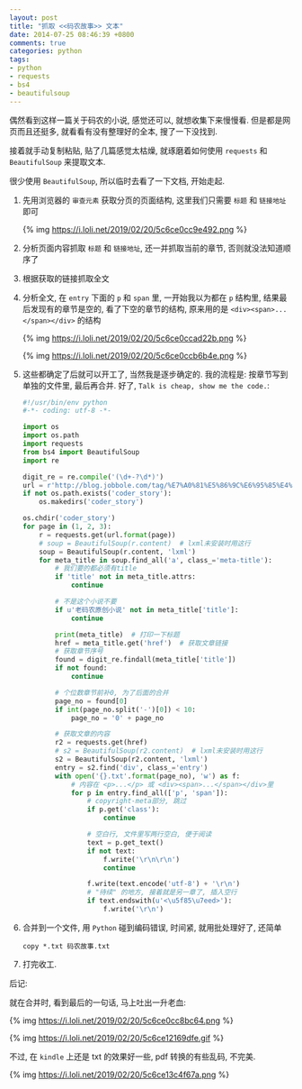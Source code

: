 ```yaml
---
layout: post
title: "抓取 <<码农故事>> 文本"
date: 2014-07-25 08:46:39 +0800
comments: true
categories: python
tags:
- python
- requests
- bs4
- beautifulsoup
---
```

偶然看到这样一篇关于码农的小说, 感觉还可以, 就想收集下来慢慢看.
但是都是网页而且还挺多, 就看看有没有整理好的全本, 搜了一下没找到.

接着就手动复制粘贴, 贴了几篇感觉太枯燥, 就琢磨着如何使用 `requests` 和 `BeautifulSoup` 来提取文本.

很少使用 `BeautifulSoup`, 所以临时去看了一下文档, 开始走起.

<!--more-->
1. 先用浏览器的 `审查元素` 获取分页的页面结构, 这里我们只需要 `标题` 和 `链接地址` 即可

    {% img https://i.loli.net/2019/02/20/5c6ce0cc9e492.png %}

2. 分析页面内容抓取 `标题` 和 `链接地址`, 还一并抓取当前的章节, 否则就没法知道顺序了

3. 根据获取的链接抓取全文

4. 分析全文, 在 `entry` 下面的 `p` 和 `span` 里, 一开始我以为都在 `p` 结构里, 结果最后发现有的章节是空的, 看了下空的章节的结构, 原来用的是 `<div><span>...</span></div>` 的结构

    {% img https://i.loli.net/2019/02/20/5c6ce0ccad22b.png %}

    {% img https://i.loli.net/2019/02/20/5c6ce0ccb6b4e.png %}

5. 这些都确定了后就可以开工了, 当然我是逐步确定的. 我的流程是: 按章节写到单独的文件里, 最后再合并. 好了, `Talk is cheap, show me the code.`:

    ```python coder_story.py
    #!/usr/bin/env python
    #-*- coding: utf-8 -*-

    import os
    import os.path
    import requests
    from bs4 import BeautifulSoup
    import re

    digit_re = re.compile('(\d+-?\d*)')
    url = r'http://blog.jobbole.com/tag/%E7%A0%81%E5%86%9C%E6%95%85%E4%BA%8B/page/{}/'
    if not os.path.exists('coder_story'):
        os.makedirs('coder_story')

    os.chdir('coder_story')
    for page in (1, 2, 3):
        r = requests.get(url.format(page))
        # soup = BeautifulSoup(r.content)  # lxml未安装时用这行
        soup = BeautifulSoup(r.content, 'lxml')
        for meta_title in soup.find_all('a', class_='meta-title'):
            # 我们要的都必须有title
            if 'title' not in meta_title.attrs:
                continue

            # 不是这个小说不要
            if u'老码农原创小说' not in meta_title['title']:
                continue

            print(meta_title)  # 打印一下标题
            href = meta_title.get('href')  # 获取文章链接
            # 获取章节序号
            found = digit_re.findall(meta_title['title'])
            if not found:
                continue

            # 个位数章节前补0, 为了后面的合并
            page_no = found[0]
            if int(page_no.split('-')[0]) < 10:
                page_no = '0' + page_no

            # 获取文章的内容
            r2 = requests.get(href)
            # s2 = BeautifulSoup(r2.content)  # lxml未安装时用这行
            s2 = BeautifulSoup(r2.content, 'lxml')
            entry = s2.find('div', class_='entry')
            with open('{}.txt'.format(page_no), 'w') as f:
                # 内容在 <p>...</p> 或 <div><span>...</span></div>里
                for p in entry.find_all(['p', 'span']):
                    # copyright-meta部分, 跳过
                    if p.get('class'):
                        continue

                    # 空白行, 文件里写两行空白, 便于阅读
                    text = p.get_text()
                    if not text:
                        f.write('\r\n\r\n')
                        continue

                    f.write(text.encode('utf-8') + '\r\n')
                    # "待续" 的地方, 接着就是另一章了, 插入空行
                    if text.endswith(u'<\u5f85\u7eed>'):
                        f.write('\r\n')

    ```

6. 合并到一个文件, 用 `Python` 碰到编码错误, 时间紧, 就用批处理好了, 还简单
    ```
    copy *.txt 码农故事.txt
    ```

7. 打完收工.

后记:

就在合并时, 看到最后的一句话, 马上吐出一升老血:

{% img https://i.loli.net/2019/02/20/5c6ce0cc8bc64.png %}

{% img https://i.loli.net/2019/02/20/5c6ce12169dfe.gif %}

不过, 在 `kindle` 上还是 txt 的效果好一些, pdf 转换的有些乱码, 不完美.

{% img https://i.loli.net/2019/02/20/5c6ce13c4f67a.png %}

<!--more-->
